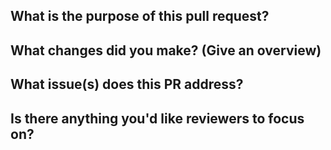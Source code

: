 <!--
    STOP!!! Before submitting a pull request that changes any source code, please open an issue explaining what you'd like to change first. Code changes are NOT accepted without an open issue.

    If you are only making documentation changes, you are welcome to continue without an issue.
-->

## What is the purpose of this pull request?



## What changes did you make? (Give an overview)

<!--
    The following is required for all code-related changes:

    - updated documentation
    - updated tests
-->

## What issue(s) does this PR address?

<!--
    Example:

    fixes #1234
    refs #567
-->

## Is there anything you'd like reviewers to focus on?
